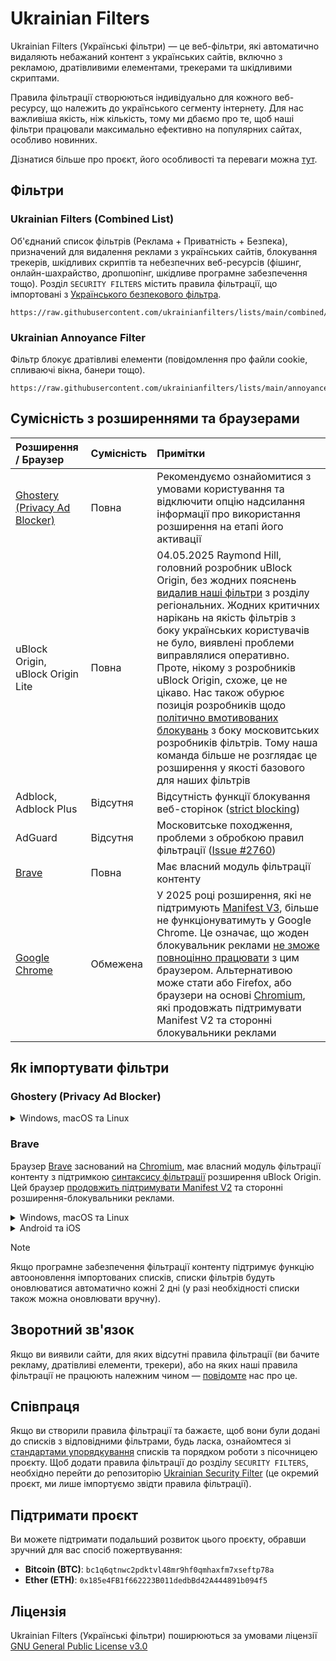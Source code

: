 # Ukrainian Filters

Ukrainian Filters (Українські фільтри) — це веб-фільтри, які автоматично видаляють небажаний контент з українських сайтів, включно з рекламою, дратівливими елементами, трекерами та шкідливими скриптами.

Правила фільтрації створюються індивідуально для кожного веб-ресурсу, що належить до українського сегменту інтернету. Для нас важливіша якість, ніж кількість, тому ми дбаємо про те, щоб наші фільтри працювали максимально ефективно на популярних сайтах, особливо новинних.

Дізнатися більше про проєкт, його особливості та переваги можна [тут](https://mastodon.online/@myroslavandriychuk/112880678611736243).

## Фільтри

###  Ukrainian Filters (Combined List)

Об'єднаний список фільтрів (Реклама + Приватність + Безпека), призначений для видалення реклами з українських сайтів, блокування трекерів, шкідливих скриптів та небезпечних веб-ресурсів (фішинг, онлайн-шахрайство, дропшопінг, шкідливе програмне забезпечення тощо). Розділ `SECURITY FILTERS` містить правила фільтрації, що імпортовані з [Українського безпекового фільтра](https://github.com/braveinnovators/ukrainian-security-filter).

```
https://raw.githubusercontent.com/ukrainianfilters/lists/main/combined/combined.txt
```

### Ukrainian Annoyance Filter

Фільтр блокує дратівливі елементи (повідомлення про файли cookie, спливаючі вікна, банери тощо).

```
https://raw.githubusercontent.com/ukrainianfilters/lists/main/annoyances/annoyances.txt
```

## Сумісність з розширеннями та браузерами


| Розширення / Браузер    | Сумісність | Примітки |
| :---------------------- | :--------- | :------- |
| [Ghostery (Privacy Ad Blocker)](https://www.ghostery.com/ghostery-ad-blocker) | Повна | Рекомендуємо ознайомитися з умовами користування та відключити опцію надсилання інформації про використання розширення на етапі його активації |
| uBlock Origin, uBlock Origin Lite | Повна | 04.05.2025 Raymond Hill, головний розробник uBlock Origin, без жодних пояснень [видалив наші фільтри](https://github.com/gorhill/uBlock/commit/3cd04c3806faed1b4dc840b05a2b75a352ccefef) з розділу регіональних. Жодних критичних нарікань на якість фільтрів з боку українських користувачів не було, виявлені проблеми виправлялися оперативно. Проте, нікому з розробників uBlock Origin, схоже, це не цікаво. Нас також обурює позиція розробників щодо [політично вмотивованих блокувань](https://github.com/uBlockOrigin/uBlock-issues/issues/2692#issuecomment-2848742489) з боку московитських розробників фільтрів. Тому наша команда більше не розглядає це розширення у якості базового для наших фільтрів |
| Adblock, Adblock Plus | Відсутня | Відсутність функції блокування веб-сторінок ([strict blocking](https://web.archive.org/web/20111206122411/http://adblockplus.org/en/faq_features#siteblock)) |
| AdGuard | Відсутня | Московитське походження, проблеми з обробкою правил фільтрації ([Issue #2760](https://github.com/AdguardTeam/AdguardBrowserExtension/issues/2760)) |
| [Brave](https://brave.com/uk/) | Повна | Має власний модуль фільтрації контенту |
| [Google Chrome](https://www.google.com/intl/uk/chrome/) | Обмежена | У 2025 році розширення, які не підтримують [Manifest V3](https://blog.chromium.org/2024/05/manifest-v2-phase-out-begins.html), більше не функціонуватимуть у Google Chrome. Це означає, що жоден блокувальник реклами [не зможе повноцінно працювати](https://www.theverge.com/2024/5/30/24168057/google-chrome-extension-change-manifest-v3-ad-blockers) з цим браузером. Альтернативою може стати або Firefox, або браузери на основі [Chromium](https://uk.wikipedia.org/wiki/Chromium), які продовжать підтримувати Manifest V2 та сторонні блокувальники реклами |


## Як імпортувати фільтри

### Ghostery (Privacy Ad Blocker)

<details>
<summary>Windows, macOS та Linux</summary>

1. У розділі `Privacy protection` увімкнути опцію навпроти `Custom Filters` та перейти у цей розділ

2. Скопіювати вміст об'єднаного списку фільтрів у текстове поле:

```
https://raw.githubusercontent.com/ukrainianfilters/lists/main/combined/combined.txt
```
</details>

### Brave

Браузер [Brave](https://brave.com/) заснований на [Chromium](https://uk.wikipedia.org/wiki/Chromium), має власний модуль фільтрації контенту з підтримкою [синтаксису фільтрації](https://support.brave.com/hc/en-us/articles/6449369961741-How-do-I-manage-Ad-Block-filters-in-Brave) розширення uBlock Origin. Цей браузер [продовжить підтримувати Manifest V2](https://brave.com/blog/brave-shields-manifest-v3/) та сторонні розширення-блокувальники реклами.

<details>
<summary>Windows, macOS та Linux</summary>

1. У меню `Settings` відкрити вкладку `Shields` й змінити налаштування `Trackers & ads blocking` на `Aggressive`
2. У вкладці `Shields` відкрити розділ `Content filtering` і у розділі `Add custom filter lists` у поле вводу вставити скопійовані адреси необхідних фільтрів.
</details>

<details>
<summary>Android та iOS</summary>

1. У меню `Settings` відкрити розділ меню `Brave Shields & privacy` й змінити налаштування `Block trackers & ads` на `Aggressive`
2. У розділі меню `Brave Shields & privacy` відкрити `Content filtering`, далі `Add custom filter list` і у поле вводу вставити скопійовані адреси необхідних фільтрів, зберігши зміни шляхом натискання на кнопку `Add`.
</details>

> [!NOTE]
> Якщо програмне забезпечення фільтрації контенту підтримує функцію автооновлення імпортованих списків, списки фільтрів будуть оновлюватися автоматично кожні 2 дні (у разі необхідності списки також можна оновлювати вручну).

## Зворотний зв'язок

Якщо ви виявили сайти, для яких відсутні правила фільтрації (ви бачите рекламу, дратівливі елементи, трекери), або на яких наші правила фільтрації не працюють належним чином — [повідомте](https://github.com/ukrainianfilters/lists/issues/new/choose) нас про це.

## Співпраця

Якщо ви створили правила фільтрації та бажаєте, щоб вони були додані до списків з відповідними фільтрами, будь ласка, ознайомтеся зі [стандартами упорядкування](https://github.com/ukrainianfilters/lists/blob/main/CONTRIBUTING.md) списків та порядком роботи з пісочницею проєкту. Щоб додати правила фільтрації до розділу `SECURITY FILTERS`, необхідно перейти до репозиторію [Ukrainian Security Filter](https://github.com/braveinnovators/ukrainian-security-filter) (це окремий проєкт, ми лише імпортуємо звідти правила фільтрації).

## Підтримати проєкт

Ви можете підтримати подальший розвиток цього проєкту, обравши зручний для вас спосіб пожертвування:

* **Bitcoin (BTC)**: `bc1q6qtnwc2pdktvl48mr9hf0qmhaxfm7xseftp78a`
* **Ether (ETH)**: `0x185e4FB1f662223B011dedbBd42A444891b094f5`

## Ліцензія

Ukrainian Filters (Українські фільтри) поширюються за умовами ліцензії [GNU General Public License v3.0](https://github.com/ukrainianfilters/lists/blob/main/LICENSE)
